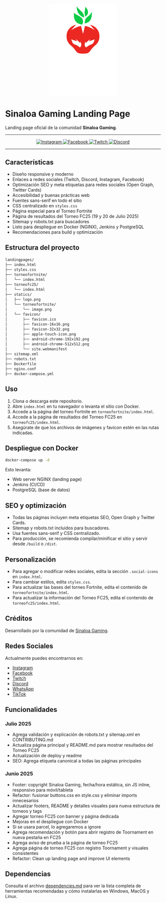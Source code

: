 <p align="center">
  <img src="statics/logo.png" alt="Sinaloa Gaming Logo" width="220">
</p>

# Sinaloa Gaming Landing Page

Landing page oficial de la comunidad **Sinaloa Gaming**.

---

<p align="center">
  <a href="https://instagram.com/sinaloagaming" target="_blank">
    <img src="https://img.shields.io/badge/Instagram-%23E4405F.svg?style=for-the-badge&logo=Instagram&logoColor=white" alt="Instagram">
  </a>
  <a href="https://facebook.com/sinaloaesportsgaming" target="_blank">
    <img src="https://img.shields.io/badge/Facebook-%231877F2.svg?style=for-the-badge&logo=Facebook&logoColor=white" alt="Facebook">
  </a>
  <a href="https://twitch.tv/sinaloagamingesports" target="_blank">
    <img src="https://img.shields.io/badge/Twitch-%239146FF.svg?style=for-the-badge&logo=Twitch&logoColor=white" alt="Twitch">
  </a>
  <a href="https://discord.gg/E8ffQxpaAV" target="_blank">
    <img src="https://img.shields.io/badge/Discord-%235865F2.svg?style=for-the-badge&logo=Discord&logoColor=white" alt="Discord">
  </a>
</p>

---

## Características

- Diseño responsive y moderno
- Enlaces a redes sociales (Twitch, Discord, Instagram, Facebook)
- Optimización SEO y meta etiquetas para redes sociales (Open Graph, Twitter Cards)
- Accesibilidad y buenas prácticas web
- Fuentes sans-serif en todo el sitio
- CSS centralizado en `styles.css`
- Página especial para el Torneo Fortnite
- Página de resultados del Torneo FC25 (19 y 20 de Julio 2025)
- Sitemap y robots.txt para buscadores
- Listo para despliegue en Docker (NGINX), Jenkins y PostgreSQL
- Recomendaciones para build y optimización

## Estructura del proyecto

```
landingpages/
├── index.html
├── styles.css
├── torneofortnite/
│   └── index.html
├── torneofc25/
│   └── index.html
├── statics/
│   ├── logo.png
│   └── torneofortnite/
│       └── image.png
│   └── favicon/
│       ├── favicon.ico
│       ├── favicon-16x16.png
│       ├── favicon-32x32.png
│       ├── apple-touch-icon.png
│       ├── android-chrome-192x192.png
│       ├── android-chrome-512x512.png
│       └── site.webmanifest
├── sitemap.xml
├── robots.txt
├── Dockerfile
├── nginx.conf
├── docker-compose.yml
```

## Uso

1. Clona o descarga este repositorio.
2. Abre `index.html` en tu navegador o levanta el sitio con Docker.
3. Accede a la página del torneo Fortnite en `torneofortnite/index.html`.
4. Accede a la página de resultados del Torneo FC25 en `torneofc25/index.html`.
5. Asegúrate de que los archivos de imágenes y favicon estén en las rutas indicadas.

## Despliegue con Docker

```sh
docker-compose up -d
```
Esto levanta:
- Web server NGINX (landing page)
- Jenkins (CI/CD)
- PostgreSQL (base de datos)

## SEO y optimización

- Todas las páginas incluyen meta etiquetas SEO, Open Graph y Twitter Cards.
- Sitemap y robots.txt incluidos para buscadores.
- Usa fuentes sans-serif y CSS centralizado.
- Para producción, se recomienda compilar/minificar el sitio y servir desde `/build` o `/dist`.

## Personalización

- Para agregar o modificar redes sociales, edita la sección `.social-icons` en `index.html`.
- Para cambiar estilos, edita `styles.css`.
- Para actualizar las bases del torneo Fortnite, edita el contenido de `torneofortnite/index.html`.
- Para actualizar la información del Torneo FC25, edita el contenido de `torneofc25/index.html`.

## Créditos

Desarrollado por la comunidad de [Sinaloa Gaming](https://sinaloagaming.com). 

## Redes Sociales

Actualmente puedes encontrarnos en:

- [Instagram](https://instagram.com/sinaloagaming)
- [Facebook](https://facebook.com/sinaloaesportsgaming)
- [Twitch](https://twitch.tv/sinaloagamingesports)
- [Discord](https://discord.gg/E8ffQxpaAV)
- [WhatsApp](https://chat.whatsapp.com/LxwRxgqL0BbKKJOGj0tFav)
- [TikTok](https://www.tiktok.com/@sinaloa_gaming)

## Funcionalidades

### Julio 2025

* Agrega validación y explicación de robots.txt y sitemap.xml en CONTRIBUTING.md
* Actualiza página principal y README.md para mostrar resultados del Torneo FC25
* Actualización de deploy y readme
* SEO: Agrega etiqueta canonical a todas las páginas principales

### Junio 2025

* Footer: copyright Sinaloa Gaming, fecha/hora estática, sin JS inline, responsivo para móvil/tableta
* Refactor: fusionar buttons.css en style.css y eliminar imports innecesarios
* Actualizar footers, README y detalles visuales para nueva estructura de torneos y tags
* Agregar torneo FC25 con banner y página dedicada
* Mejoras en el despliegue con Docker
* Si se usara parcel, lo agregaremos a ignore
* Agrega recomendación y botón para abrir registro de Toornament en nueva pestaña en FC25
* Agrega aviso de prueba a la página de torneo FC25
* Agrega página de torneo FC25 con registro Toornament y visuales consistentes
* Refactor: Clean up landing page and improve UI elements 

## Dependencias

Consulta el archivo [dependencies.md](./dependencies.md) para ver la lista completa de herramientas recomendadas y cómo instalarlas en Windows, MacOS y Linux. 